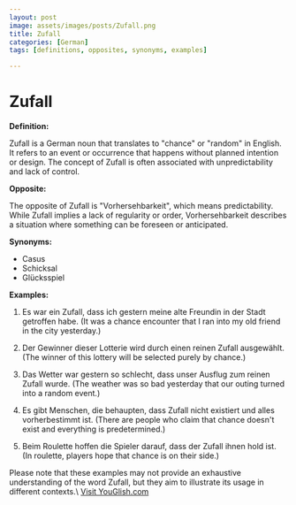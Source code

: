 ```yaml
---
layout: post
image: assets/images/posts/Zufall.png
title: Zufall
categories: [German]
tags: [definitions, opposites, synonyms, examples]

---
```


# Zufall

**Definition:**

Zufall is a German noun that translates to "chance" or "random" in English. It refers to an event or occurrence that happens without planned intention or design. The concept of Zufall is often associated with unpredictability and lack of control.

**Opposite:**

The opposite of Zufall is "Vorhersehbarkeit", which means predictability. While Zufall implies a lack of regularity or order, Vorhersehbarkeit describes a situation where something can be foreseen or anticipated.

**Synonyms:**

- Casus
- Schicksal
- Glücksspiel

**Examples:**

1. Es war ein Zufall, dass ich gestern meine alte Freundin in der Stadt getroffen habe. (It was a chance encounter that I ran into my old friend in the city yesterday.)

2. Der Gewinner dieser Lotterie wird durch einen reinen Zufall ausgewählt. (The winner of this lottery will be selected purely by chance.)

3. Das Wetter war gestern so schlecht, dass unser Ausflug zum reinen Zufall wurde. (The weather was so bad yesterday that our outing turned into a random event.)

4. Es gibt Menschen, die behaupten, dass Zufall nicht existiert und alles vorherbestimmt ist. (There are people who claim that chance doesn't exist and everything is predetermined.)

5. Beim Roulette hoffen die Spieler darauf, dass der Zufall ihnen hold ist. (In roulette, players hope that chance is on their side.)

Please note that these examples may not provide an exhaustive understanding of the word Zufall, but they aim to illustrate its usage in different contexts.\ <a id="yg-widget-0" class="youglish-widget" data-query="Zufall" data-lang="german" data-components="8412" data-auto-start="0" data-bkg-color="theme_light" data-title="How%20to%20pronounce%20Zufall%20in%20German"  rel="nofollow" href="https://youglish.com">Visit YouGlish.com</a><script async src="https://youglish.com/public/emb/widget.js" charset="utf-8"></script>